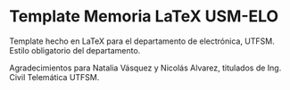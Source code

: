 Template Memoria LaTeX USM-ELO
==============================

Template hecho en LaTeX para el departamento de electrónica, UTFSM. Estilo obligatorio del departamento.

Agradecimientos para Natalia Vásquez y Nicolás Alvarez, titulados de Ing. Civil Telemática UTFSM.